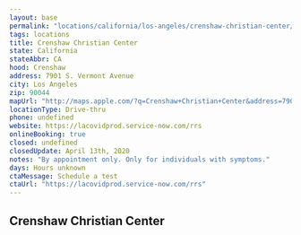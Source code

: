 ```yaml
---
layout: base
permalink: "locations/california/los-angeles/crenshaw-christian-center/"
tags: locations
title: Crenshaw Christian Center
state: California
stateAbbr: CA
hood: Crenshaw
address: 7901 S. Vermont Avenue
city: Los Angeles
zip: 90044
mapUrl: "http://maps.apple.com/?q=Crenshaw+Christian+Center&address=7901+S+Vermont+Avenue,Los+Angeles,California,90044"
locationType: Drive-thru
phone: undefined
website: https://lacovidprod.service-now.com/rrs
onlineBooking: true
closed: undefined
closedUpdate: April 13th, 2020
notes: "By appointment only. Only for individuals with symptoms."
days: Hours unknown
ctaMessage: Schedule a test
ctaUrl: "https://lacovidprod.service-now.com/rrs"
---
```

## Crenshaw Christian Center